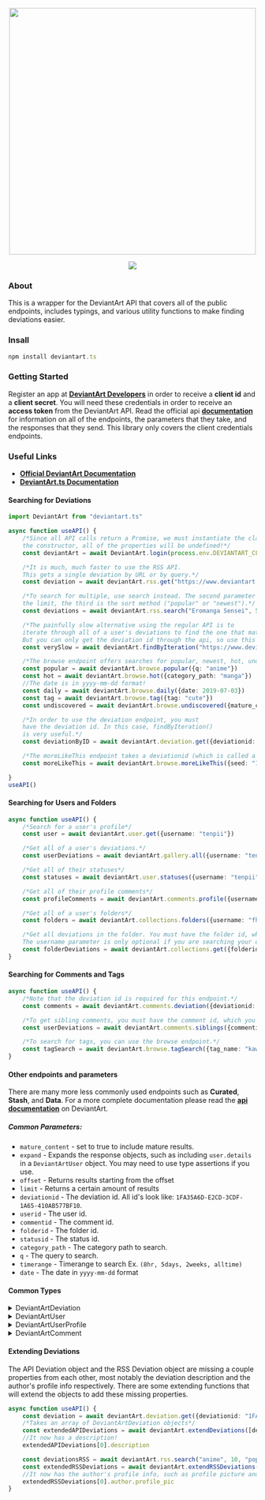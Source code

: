 <div align="center">
  <p>
    <a href="https://tenpi.github.io/deviantart.ts/"><img src="https://raw.githubusercontent.com/Tenpi/deviantart.ts/master/images/deviantart.tslogo.gif" width="500" /></a>
  </p>
  <p>
    <a href="https://nodei.co/npm/deviantart.ts/"><img src="https://nodei.co/npm/deviantart.ts.png" /></a>
  </p>
</div>

### About
This is a wrapper for the DeviantArt API that covers all of the public endpoints, includes typings, and various utility functions to make finding deviations easier. 

### Insall
```ts
npm install deviantart.ts
```

### Getting Started
Register an app at [**DeviantArt Developers**](https://www.deviantart.com/developers/) in order to receive a **client id** and a **client secret**. You will need these credentials in order to receive an **access token** from the DeviantArt API. Read the official api [**documentation**](https://www.deviantart.com/developers/http/v1/20160316) for information on all of the endpoints, the parameters that they take, and the responses that they send. This library only covers the client credentials endpoints.

### Useful Links

- [**Official DeviantArt Documentation**](https://www.deviantart.com/developers/http/v1/20160316)
- [**DeviantArt.ts Documentation**](https://tenpi.github.io/deviantart.ts/)

#### Searching for Deviations
```ts
import DeviantArt from "deviantart.ts"

async function useAPI() {
    /*Since all API calls return a Promise, we must instantiate the class using an asynchronous method. Don't use
    the constructor, all of the properties will be undefined!*/
    const deviantArt = await DeviantArt.login(process.env.DEVIANTART_CLIENT_ID, process.env.DEVIANTART_CLIENT_SECRET)

    /*It is much, much faster to use the RSS API.
    This gets a single deviation by URL or by query.*/
    const deviation = await deviantArt.rss.get("https://www.deviantart.com/fhilippe124/art/Sagiri-Izumi-Eromanga-sensei-fanart-678288299")

    /*To search for multiple, use search instead. The second parameter is 
    the limit, the third is the sort method ("popular" or "newest").*/
    const deviations = await deviantArt.rss.search("Eromanga Sensei", 50, "popular")

    /*The painfully slow alternative using the regular API is to 
    iterate through all of a user's deviations to find the one that matches the URL.
    But you can only get the deviation id through the api, so use this instead if you need it.*/
    const verySlow = await deviantArt.findByIteration("https://www.deviantart.com/fhilippe124/art/Yamada-Elf-Eromanga-sensei-fanart-678701561")

    /*The browse endpoint offers searches for popular, newest, hot, undiscovered, etc. deviations.*/
    const popular = await deviantArt.browse.popular({q: "anime"})
    const hot = await deviantArt.browse.hot({category_path: "manga"})
    //The date is in yyyy-mm-dd format!
    const daily = await deviantArt.browse.daily({date: 2019-07-03})
    const tag = await deviantArt.browse.tag({tag: "cute"})
    const undiscovered = await deviantArt.browse.undiscovered({mature_content: true})

    /*In order to use the deviation endpoint, you must 
    have the deviation id. In this case, findByIteration()
    is very useful.*/
    const deviationByID = await deviantArt.deviation.get({deviationid: "1FA35A6D-E2CD-3CDF-1A65-410AB577BF10"})

    /*The moreLikeThis endpoint takes a deviationid (which is called a seed in the api for some reason).*/
    const moreLikeThis = await deviantArt.browse.moreLikeThis({seed: "1FA35A6D-E2CD-3CDF-1A65-410AB577BF10"})

}
useAPI()
```
#### Searching for Users and Folders
```ts
async function useAPI() {
    /*Search for a user's profile*/
    const user = await deviantArt.user.get({username: "tenpii"})

    /*Get all of a user's deviations.*/
    const userDeviations = await deviantArt.gallery.all({username: "tenpii"})

    /*Get all of their statuses*/
    const statuses = await deviantArt.user.statuses({username: "tenpii"})

    /*Get all of their profile comments*/
    const profileComments = await deviantArt.comments.profile({username: "tenpii"})

    /*Get all of a user's folders*/
    const folders = await deviantArt.collections.folders({username: "fhilippe124"})

    /*Get all deviations in the folder. You must have the folder id, which you can get from the api call above.
    The username parameter is only optional if you are searching your own folders.*/
    const folderDeviations = await deviantArt.collections.get({folderid: "79216EF7-CED7-6973-DD90-6793348AD2A4", username: "fhilippe124"})
}
```
#### Searching for Comments and Tags
```ts
async function useAPI() {
    /*Note that the deviation id is required for this endpoint.*/
    const comments = await deviantArt.comments.deviation({deviationid: "1FA35A6D-E2CD-3CDF-1A65-410AB577BF10"})

    /*To get sibling comments, you must have the comment id, which you can get from the api call above.*/
    const userDeviations = await deviantArt.comments.siblings({commentid: "FE5A83B8-0495-9E1D-3A54-864D943D579C"})

    /*To search for tags, you can use the browse endpoint.*/
    const tagSearch = await deviantArt.browse.tagSearch({tag_name: "kawaii"})
}
```
#### Other endpoints and parameters
There are many more less commonly used endpoints such as **Curated**, **Stash**, and **Data**. For a more complete documentation please read the [**api documentation**](https://www.deviantart.com/developers/http/v1/20160316) on DeviantArt.
##### Common Parameters:
- `mature_content` - set to true to include mature results.
- `expand` - Expands the response objects, such as including `user.details` in a `DeviantArtUser` object. You may need to use type assertions if you use.
- `offset` - Returns results starting from the offset
- `limit` - Returns a certain amount of results
- `deviationid` - The deviation id. All id's look like: `1FA35A6D-E2CD-3CDF-1A65-410AB577BF10`.
- `userid` - The user id. 
- `commentid` - The comment id. 
- `folderid` - The folder id.
- `statusid` - The status id.
- `category_path` - The category path to search.
- `q` - The query to search.
- `timerange` - Timerange to search Ex. `(8hr, 5days, 2weeks, alltime)`
- `date` - The date in `yyyy-mm-dd` format

#### Common Types
<details>
<summary>DeviantArtDeviation</summary>
    
```ts
export interface DeviantArtDeviation {
    deviationid: string
    printid: string | null
    url?: string
    title?: string
    category?: string
    category_path?: string
    is_favourited?: boolean
    is_deleted?: boolean
    author?: DeviantArtUser
    stats?: {
        comments: number
        favourites: number
    }
    published_time?: string
    allows_comments?: boolean
    preview?: {
        src: string
        height: number
        width: number
        transparency: boolean
    }
    content?: {
        src: string
        height: number
        width: number
        transparency: boolean
        filesize: number
    }
    thumbs?: Array<{
        src: string
        height: number
        width: number
        transparency: boolean
    }>
    videos?: Array<{
        src: string
        quality: string
        filesize: number
        duration: number
    }>
    flash?: {
        src: string
        height: number
        width: number
    }
    daily_deviation?: {
        body: string
        time: string
        giver: DeviantArtUser
        suggester?: DeviantArtUser
    }
    excerpt?: string
    is_mature?: boolean
    is_downloadable?: boolean
    download_filesize?: number
    challenge?: {
        type: string[]
        completed: boolean
        tags: string[]
        locked?: boolean
        credit_deviation: string | null
        media: string[]
        level_label?: string
        time_limit?: number
        levels?: string[]
    }
    challenge_entry?: {
        challengeid: string
        challenge_title: string
        challenge?: DeviantArtDeviation
        timed_duration: number
        submission_time: string
    }
    motion_book?: {
        embed_url: string
    }
}
```
</details>

<details>
<summary>DeviantArtUser</summary>
    
```ts
export interface DeviantArtUser {
    userid: string
    username: string
    usericon: string
    type: string
    is_watching?: boolean
    details?: {
        sex: string | null
        age: number | null
        joinDate: string
    }
    geo?: {
        country: string
        countryid: number
        timezone: string
    }
    profile?: {
        user_is_artist: boolean
        artist_level: string | null
        artist_specialty: string | null
        real_name: string
        tagline: string
        website: string
        cover_photo: string
        profile_pic: DeviantArtDeviation
    }
    stats?: {
        watchers: number
        friends: number
    }
}
```
</details>

<details>
<summary>DeviantArtUserProfile</summary>

```ts
export interface DeviantArtUserProfile {
    user: DeviantArtUser
    is_watching: boolean
    profile_url: string
    user_is_artist: boolean
    artist_level: string | null
    artist_specialty: string | null
    real_name: string
    tagline: string
    countryid: number
    country: string
    website: string
    bio: string
    cover_photo: string | null
    profile_pic: DeviantArtDeviation | null
    last_status: DeviantArtStatus | null
    stats: {
        user_deviations: number
        user_favourites: number
        user_comments: number
        profile_pageviews: number
        profile_comments: number
    }
    collections?: Array<{
        folderid: string
        name: string
    }>
    galleries?: Array<{
        folderid: string
        parent: string | null
        name: string
    }>
}
```
</details>

<details>
<summary>DeviantArtComment</summary>
    
```ts
export interface DeviantArtComment {
    commentid: string
    parentid: string | null
    posted: string
    replies: number
    hidden: string | null
    body: string
    user: DeviantArtUser
}
```
</details>

#### Extending Deviations
The API Deviation object and the RSS Deviation object are missing a couple properties from each other, 
most notably the deviation description and the author's profile info respectively. There are some extending
functions that will extend the objects to add these missing properties.
```ts
async function useAPI() {
    const deviation = await deviantArt.deviation.get({deviationid: "1FA35A6D-E2CD-3CDF-1A65-410AB577BF10"})
    /*Takes an array of DeviantArtDeviation objects*/
    const extendedAPIDeviations = await deviantArt.extendDeviations([deviation])
    //It now has a description!
    extendedAPIDeviations[0].description

    const deviationsRSS = await deviantArt.rss.search("anime", 10, "popular")
    const extendedRSSDeviations = await deviantArt.extendRSSDeviations(deviationsRSS)
    //It now has the author's profile info, such as profile picture and cover photo!
    extendedRSSDeviations[0].author.profile_pic
}
```
